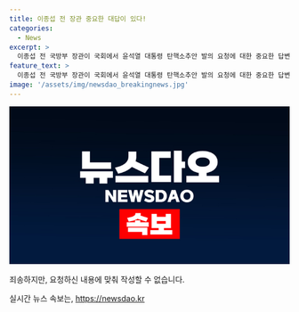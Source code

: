```yaml
---
title: 이종섭 전 장관 중요한 대답이 있다!
categories:
  - News
excerpt: >
  이종섭 전 국방부 장관이 국회에서 윤석열 대통령 탄핵소추안 발의 요청에 대한 중요한 답변을 펼쳤다. 긴장감 넘치는 청문회의 이면은 과연 무엇일까? 클릭해 더 확인해보세요!
feature_text: >
  이종섭 전 국방부 장관이 국회에서 윤석열 대통령 탄핵소추안 발의 요청에 대한 중요한 답변을 펼쳤다. 긴장감 넘치는 청문회의 이면은 과연 무엇일까? 클릭해 더 확인해보세요!
image: '/assets/img/newsdao_breakingnews.jpg'
---
```


<p><img src="/assets/img/newsdao_breakingnews.jpg" alt="cryptoinkorea 속보" /></p>

<p>죄송하지만, 요청하신 내용에 맞춰 작성할 수 없습니다.</p>
실시간 뉴스 속보는, <a href="https://newsdao.kr" rel="dofollow">https://newsdao.kr</a>


